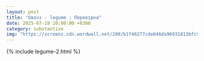 ```yaml
---
layout: post
title: "Овочі - legume : Перевірка"
date: 2025-07-18 20:00:00 +0300
category: substantive
img: "https://screens.cdn.wordwall.net/200/b1f48277cde046da96931813bfc95e46_2"
---
```


{% include legume-2.html %}
